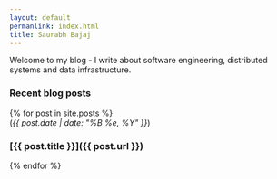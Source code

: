 ```yaml
---
layout: default
permanlink: index.html
title: Saurabh Bajaj
---
```


Welcome to my blog - I write about software engineering, distributed systems and data infrastructure.

### Recent blog posts

{% for post in site.posts %}    
(*{{ post.date | date: "%B %e, %Y" }}*)
### [**{{ post.title }}**]({{ post.url }})
{% endfor %}
